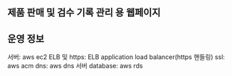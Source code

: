 ## 제품 판매 및 검수 기록 관리 용 웹페이지 
## 운영 정보
서버: aws ec2
ELB 및 https: ELB application load balancer(https 핸들링)
ssl: aws acm 
dns: aws dns 서버 
database: aws rds  





